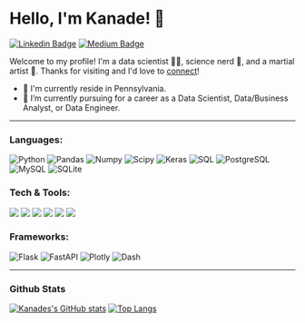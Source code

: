 # Hello, I'm Kanade! 👋
[![Linkedin Badge](https://img.shields.io/badge/-KanadeFuzen-blue?style=flat&logo=Linkedin&logoColor=white&link=https://www.linkedin.com/in/KanadeFuzen/)](https://www.linkedin.com/in/KanadeFuzen/)
[![Medium Badge](https://img.shields.io/badge/-KanadeFuzen-c14438?style=flat&logo=Medium&logoColor=white&link=https://www.kanadefuzen.medium.com)](https://www.kanadefuzen.medium.com)

Welcome to my profile! I'm a data scientist 👨‍💻, science nerd 🧬, and a martial artist 🥋. Thanks for visiting and I'd love to [connect](https://www.linkedin.com/in/KanadeFuzen/)!

- 🌱 I'm currently reside in Pennsylvania.
- 💼 I’m currently pursuing for a career as a Data Scientist, Data/Business Analyst, or Data Engineer.
-----
### Languages:
  ![Python](https://img.shields.io/badge/Python-3776AB?style=flat&logo=python&logoColor=white)
  ![Pandas](https://img.shields.io/badge/Pandas-2C2D72?style=flat&logo=pandas&logoColor=white)
  ![Numpy](https://img.shields.io/badge/Numpy-777BB4?style=flat&logo=numpy&logoColor=white)
  ![Scipy](	https://img.shields.io/badge/scikit_learn-F7931E?style=flat&logo=scikit-learn&logoColor=white)
  ![Keras](https://img.shields.io/badge/Keras-D00000?style=flat&logo=Keras&logoColor=white)
  ![SQL](https://img.shields.io/badge/-SQL-blue?style=flat&logo=microsoft-sql-server&logoColor=white)
  ![PostgreSQL](https://img.shields.io/badge/PostgreSQL-316192?style=flat&logo=postgresql&logoColor=white)
  ![MySQL](https://img.shields.io/badge/MySQL-%2300f.svg?style=flat&logo=mysql&logoColor=white)
  ![SQLite](https://img.shields.io/badge/SQLite-2E3440?style=flat&logo=sqlite)
  
### Tech & Tools:
<img src="http://img.shields.io/badge/-VS%20Code-007ACC?style=flat&logo=visual%20studio%20code&logoColor=white"> <img src="http://img.shields.io/badge/-Github-000000?style=flat&logo=github&logoColor=FFFFFF"> <img src="http://img.shields.io/badge/-Git-F1502F?style=flat&logo=git&logoColor=FFFFFF"> <img src="https://img.shields.io/badge/-MongoDB-4DB33D?style=flat&logo=mongodb&logoColor=FFFFFF"> <img src="https://img.shields.io/badge/Amazon_AWS-232F3E?style=flat&logo=amazon-aws&logoColor=white"> <img src="https://img.shields.io/badge/Docker-2CA5E0?flat&logo=docker&logoColor=white">

### Frameworks:
![Flask](https://img.shields.io/badge/Flask-000000?style=flat&logo=flask&logoColor=white)
![FastAPI](https://img.shields.io/badge/FastAPI-109989?style=flat&logo=FASTAPI&logoColor=white)
![Plotly](https://img.shields.io/badge/Plotly-239120?style=flat&logo=plotly&logoColor=white)
![Dash](https://img.shields.io/badge/Dash-2E3440?style=flat&logo=dash)

-----
### Github Stats
[![Kanades's GitHub stats](https://github-readme-stats.vercel.app/api?username=KanadeFuzen&theme=dark)](https://github.com/KanadeFuzen/github-readme-stats)
[![Top Langs](https://github-readme-stats.vercel.app/api/top-langs/?username=KanadeFuzen&layout=compact&theme=dark)](https://github.com/KanadeFuzen/github-readme-stats)
